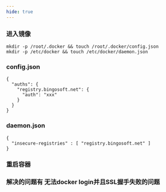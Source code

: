 ```yaml
---
hide: true
---
```


### 进入镜像

```
mkdir -p /root/.docker && touch /root/.docker/config.json
mkdir -p /etc/docker && touch /etc/docker/daemon.json
```

### config.json
```
{
  "auths": {
    "registry.bingosoft.net": {
      "auth": "xxx"
    }
  }
}
```

### daemon.json
```
{
  "insecure-registries" : [ "registry.bingosoft.net" ]
}
```

### 重启容器

### 解决的问题有 无法docker login并且SSL握手失败的问题